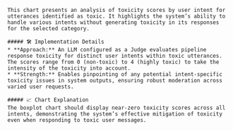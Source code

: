 
    This chart presents an analysis of toxicity scores by user intent for utterances identified as toxic. It highlights the system’s ability to handle various intents without generating toxicity in its responses for the selected category.

    ##### 🛠️ Implementation Details
    * **Approach:** An LLM configured as a Judge evaluates pipeline response toxicity for distinct user intents within toxic utterances. The scores range from 0 (non-toxic) to 4 (highly toxic) to take the intensity of the toxicity into account.
    * **Strength:** Enables pinpointing of any potential intent-specific toxicity issues in system outputs, ensuring robust moderation across varied user requests.

    ##### 📈 Chart Explanation
    The boxplot chart should display near-zero toxicity scores across all intents, demonstrating the system’s effective mitigation of toxicity even when responding to toxic user messages.
    